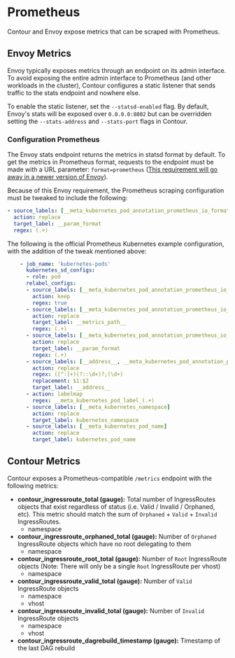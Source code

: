 # Prometheus

Contour and Envoy expose metrics that can be scraped with Prometheus.

## Envoy Metrics

Envoy typically exposes metrics through an endpoint on its admin interface. To
avoid exposing the entire admin interface to Prometheus (and other workloads in
the cluster), Contour configures a static listener that sends traffic to the
stats endpoint and nowhere else.

To enable the static listener, set the `--statsd-enabled` flag.
By default, Envoy's stats will be exposed over `0.0.0.0:8002` but can be overridden setting the `--stats-address` and `--stats-port` flags in Contour.

### Configuration Prometheus

The Envoy stats endpoint returns the metrics in statsd format by default. To get
the metrics in Prometheus format, requests to the endpoint must be made with a
URL parameter: `format=prometheus` ([This requirement will go away in a newer
version of Envoy](https://github.com/envoyproxy/envoy/issues/2182)).

Because of this Envoy requirement, the Prometheus scraping configuration must be
tweaked to include the following:

```yaml
- source_labels: [__meta_kubernetes_pod_annotation_prometheus_io_format]
  action: replace
  target_label: __param_format
  regex: (.+)
```

The following is the official Prometheus Kubernetes example configuration, with
the addition of the tweak mentioned above:

```yaml
    - job_name: 'kubernetes-pods'
      kubernetes_sd_configs:
      - role: pod
      relabel_configs:
      - source_labels: [__meta_kubernetes_pod_annotation_prometheus_io_scrape]
        action: keep
        regex: true
      - source_labels: [__meta_kubernetes_pod_annotation_prometheus_io_path]
        action: replace
        target_label: __metrics_path__
        regex: (.+)
      - source_labels: [__meta_kubernetes_pod_annotation_prometheus_io_format]
        action: replace
        target_label: __param_format
        regex: (.+)
      - source_labels: [__address__, __meta_kubernetes_pod_annotation_prometheus_io_port]
        action: replace
        regex: ([^:]+)(?::\d+)?;(\d+)
        replacement: $1:$2
        target_label: __address__
      - action: labelmap
        regex: __meta_kubernetes_pod_label_(.+)
      - source_labels: [__meta_kubernetes_namespace]
        action: replace
        target_label: kubernetes_namespace
      - source_labels: [__meta_kubernetes_pod_name]
        action: replace
        target_label: kubernetes_pod_name
```

## Contour Metrics

Contour exposes a Prometheus-compatible `/metrics` endpoint with the following metrics:

- **contour_ingressroute_total (gauge):** Total number of IngressRoutes objects that exist regardless of status (i.e. Valid / Invalid / Orphaned, etc). This metric should match the sum of `Orphaned` + `Valid` + `Invalid` IngressRoutes.
  - namespace
- **contour_ingressroute_orphaned_total (gauge):**  Number of `Orphaned` IngressRoute objects which have no root delegating to them
  - namespace
- **contour_ingressroute_root_total (gauge):**  Number of `Root` IngressRoute objects (Note: There will only be a single `Root` IngressRoute per vhost)
  - namespace
- **contour_ingressroute_valid_total (gauge):**  Number of `Valid` IngressRoute objects
  - namespace
  - vhost
- **contour_ingressroute_invalid_total (gauge):**  Number of `Invalid` IngressRoute objects
  - namespace
  - vhost
- **contour_ingressroute_dagrebuild_timestamp (gauge):** Timestamp of the last DAG rebuild
